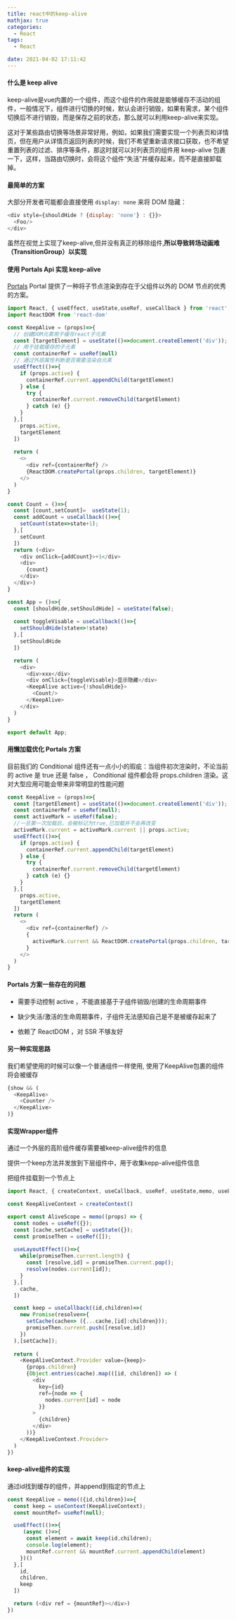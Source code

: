 ```yaml
---
title: react中的keep-alive
mathjax: true
categories:
  - React
tags:
  - React

date: 2021-04-02 17:11:42
---
```


#### 什么是 keep alive

keep-alive是vue内置的一个组件，而这个组件的作用就是能够缓存不活动的组件，一般情况下，组件进行切换的时候，默认会进行销毁，如果有需求，某个组件切换后不进行销毁，而是保存之前的状态，那么就可以利用keep-alive来实现。

这对于某些路由切换等场景非常好用，例如，如果我们需要实现一个列表页和详情页，但在用户从详情页返回列表的时候，我们不希望重新请求接口获取，也不希望重置列表的过滤、排序等条件，那这时就可以对列表页的组件用 keep-alive 包裹一下，这样，当路由切换时，会将这个组件“失活”并缓存起来，而不是直接卸载掉。

#### 最简单的方案

大部分开发者可能都会直接使用 `display: none` 来将 DOM 隐藏：

```javascript
<div style={shouldHide ? {display: 'none'} : {}}>
  <Foo/>
</div>
```

虽然在视觉上实现了keep-alive,但并没有真正的移除组件,**所以导致转场动画难（TransitionGroup）以实现**

#### 使用 Portals Api 实现 keep-alive

[Portals](https://zh-hans.reactjs.org/docs/portals.html) Portal 提供了一种将子节点渲染到存在于父组件以外的 DOM 节点的优秀的方案。

```javascript
import React, { useEffect, useState,useRef, useCallback } from 'react';
import ReactDOM from 'react-dom'

const KeepAlive = (props)=>{
  // 创建DOM元素用于缓存react子元素
  const [targetElement] = useState(()=>document.createElement('div'));
  // 用于挂载缓存的子元素
  const containerRef = useRef(null)
  // 通过外层属性判断是否需要渲染自元素
  useEffect(()=>{
    if (props.active) {
      containerRef.current.appendChild(targetElement)
    } else {
      try {
        containerRef.current.removeChild(targetElement)
      } catch (e) {}
    }
  },[
    props.active,
    targetElement
  ])
  
  return (
    <>
      <div ref={containerRef} />
      {ReactDOM.createPortal(props.children, targetElement)}
    </>
  )
}

const Count = ()=>{
  const [count,setCount]=  useState(1);
  const addCount = useCallback(()=>{
    setCount(state=>state+1);
  },[
    setCount
  ])
  return (<div>
    <div onClick={addCount}>+1</div>
    <div>
      {count}
    </div>
  </div>)
}

const App = ()=>{
  const [shouldHide,setShouldHide] = useState(false);
  
  const toggleVisable = useCallback(()=>{
    setShouldHide(state=>!state)
  },[
    setShouldHide
  ])

  return (
    <div>
      <div>xxx</div>
      <div onClick={toggleVisable}>显示隐藏</div>
      <KeepAlive active={!shouldHide}>
        <Count/>
      </KeepAlive>
    </div>
  )
}

export default App;
```

#### 用懒加载优化 Portals 方案

目前我们的 Conditional 组件还有一点小小的瑕疵：当组件初次渲染时，不论当前的 active 是 true 还是 false ， Conditional 组件都会将 props.children 渲染。这对大型应用可能会带来非常明显的性能问题

```javascript
const KeepAlive = (props)=>{
  const [targetElement] = useState(()=>document.createElement('div'));
  const containerRef = useRef(null);
  const activeMark = useRef(false);
  //一旦第一次加载后，会被标记为true,已加载并不会再改变
  activeMark.current = activeMark.current || props.active;
  useEffect(()=>{
    if (props.active) {
      containerRef.current.appendChild(targetElement)
    } else {
      try {
        containerRef.current.removeChild(targetElement)
      } catch (e) {}
    }
  },[
    props.active,
    targetElement
  ])
  return (
    <>
      <div ref={containerRef} />
      {
        activeMark.current && ReactDOM.createPortal(props.children, targetElement)
      }
    </>
  )
}
```

#### Portals 方案一些存在的问题

+ 需要手动控制 active ，不能直接基于子组件销毁/创建的生命周期事件

+ 缺少失活/激活的生命周期事件，子组件无法感知自己是不是被缓存起来了

+ 依赖了 ReactDOM ，对 SSR 不够友好


#### 另一种实现思路

我们希望使用的时候可以像一个普通组件一样使用, 使用了KeepAlive包裹的组件将会被缓存

```javascript
{show && (
  <KeepAlive>
    <Counter />
  </KeepAlive>
)}
```

#### 实现Wrapper组件

通过一个外层的高阶组件缓存需要被keep-alive组件的信息

提供一个keep方法并发放到下层组件中，用于收集kepp-alive组件信息

把组件挂载到一个节点上

```javascript
import React, { createContext, useCallback, useRef, useState,memo, useEffect, useContext, useLayoutEffect } from 'react'

const KeepAliveContext = createContext()

export const AliveScope = memo((props) => {
  const nodes = useRef({});
  const [cache,setCache] = useState({});
  const promiseThen = useRef([]);
  
  useLayoutEffect(()=>{
    while(promiseThen.current.length) {
      const [resolve,id] = promiseThen.current.pop();
      resolve(nodes.current[id]);
    }
  },[
    cache,
  ])

  const keep = useCallback((id,children)=>(
    new Promise(resolve=>{
      setCache(cache=> ({...cache,[id]:children}));
      promiseThen.current.push([resolve,id])
    })
  ),[setCache]);
  
  return (
    <KeepAliveContext.Provider value={keep}>
      {props.children}
      {Object.entries(cache).map(([id, children]) => (
        <div
          key={id}
          ref={node => {
            nodes.current[id] = node
          }}
        >
          {children}
        </div>
      ))}
    </KeepAliveContext.Provider>
  )
})
```

#### keep-alive组件的实现

通过id找到缓存的组件，并append到指定的节点上

```javascript
const KeepAlive = memo(({id,children})=>{
  const keep = useContext(KeepAliveContext);
  const mountRef= useRef(null);

  useEffect(()=>{
     (async ()=>{
      const element = await keep(id,children);
      console.log(element);
      mountRef.current && mountRef.current.appendChild(element)
    })()
  },[
    id,
    children,
    keep
  ])

  return (<div ref = {mountRef}></div>)
})
```

